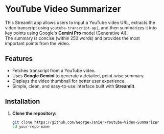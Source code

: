 # YouTube Video Summarizer

This Streamlit app allows users to input a YouTube video URL, extracts the video transcript using `youtube-transcript-api`, and then summarizes it into key points using Google's **Gemini Pro** model (Generative AI).  
The summary is concise (within 250 words) and provides the most important points from the video.

## Features
- Fetches transcript from a YouTube video.
- Uses **Google Gemini** to generate a detailed, point-wise summary.
- Displays the video thumbnail for better user experience.
- Simple, clean, and easy-to-use interface built with **Streamlit**.

## Installation

1. **Clone the repository:**
   ```bash
   git clone https://github.com/George-Janier/Youtube-Video-Summarizer
   cd your-repo-name


